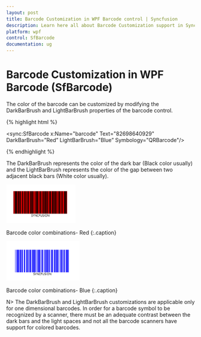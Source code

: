 ```yaml
---
layout: post
title: Barcode Customization in WPF Barcode control | Syncfusion
description: Learn here all about Barcode Customization support in Syncfusion WPF Barcode (SfBarcode) control and more.
platform: wpf
control: SfBarcode
documentation: ug
---
```


# Barcode Customization in WPF Barcode (SfBarcode)

The color of the barcode can be customized by modifying the DarkBarBrush and LightBarBrush properties of the barcode control. 

{% highlight html %}

<sync:SfBarcode x:Name="barcode" Text="82698640929" DarkBarBrush=”Red” LightBarBrush="Blue” Symbology="QRBarcode"/>

{% endhighlight  %}


The DarkBarBrush represents the color of the dark bar (Black color usually) and the LightBarBrush represents the color of the gap between two adjacent black bars (White color usually).

![WPF-Barcode-Red-Color-Combination](Barcode-Customization_images/wpf-barcode-red-color-combination.png)

Barcode color combinations- Red
{:.caption}


![WPF-Barcode-Blue-Color-Combination](Barcode-Customization_images/wpf-barcode-blue-color-combination.png)

Barcode color combinations- Blue
{:.caption}

N> The DarkBarBrush and LightBarBrush customizations are applicable only for one dimensional barcodes. In order for a barcode symbol to be recognized by a scanner, there must be an adequate contrast between the dark bars and the light spaces and not all the barcode scanners have support for colored barcodes.
